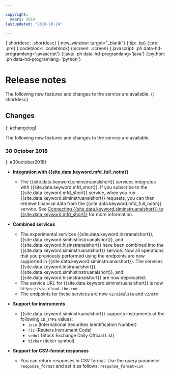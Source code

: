 ```yaml
---

copyright:
  years: 2018
lastupdated: "2018-10-24"

---
```


{:shortdesc: .shortdesc}
{:new_window: target="_blank"}
{:tip: .tip}
{:pre: .pre}
{:codeblock: .codeblock}
{:screen: .screen}
{:javascript: .ph data-hd-programlang='javascript'}
{:java: .ph data-hd-programlang='java'}
{:python: .ph data-hd-programlang='python'}

<!-- Link definitions -->

<!-- based on https://github.ibm.com/Bluemix-Docs/visual-recognition/blob/staging/release-notes.md -->


# Release notes

The following new features and changes to the service are available.
{: shortdesc}

<!--
## Beta features
{: #beta}

{{site.data.keyword.IBM_notm}} releases services, features, and language support for your evaluation that are classified as beta. These features might be unstable, might change frequently, and might be discontinued with short notice. Beta features also might not provide the same level of performance or compatibility that generally available features provide and are not intended for use in a production environment. Beta features are supported only on [developerWorks Answers ![External link icon](../../icons/launch-glyph.svg "External link icon")](https://developer.ibm.com/answers/topics/visual-recognition.html){: new_window}.
-->

## Changes
{: #changelog}

The following new features and changes to the service are available.

### 30 October 2018
{: #30october2018}

- **Integration with {{site.data.keyword.mfd_full_notm}}** 
    - The {{site.data.keyword.siminstruanalshort}} services integrates with {{site.data.keyword.mfd_short}}. 
      If you subscribe to the {{site.data.keyword.mfd_short}} service, when you run {{site.data.keyword.siminstruanalshort}} requests, you can then retrieve financial data from the {{site.data.keyword.mfd_full_notm}} service.
      See [Connecting {{site.data.keyword.siminstruanalshort}} to {{site.data.keyword.mfd_short}}](/docs/services/SimulatedInstrumentAnalytics/authorization.html) for more information.


- **Combined services**
    - The experimental services {{site.data.keyword.instranalshort}}, {{site.data.keyword.simhistinstruanalshort}}, and {{site.data.keyword.hisinstranalshort}} have been combined into the {{site.data.keyword.siminstruanalshort}} service. Now all operations that you previously performed using the endpoints are now supported in {{site.data.keyword.siminstruanalshort}}. The services {{site.data.keyword.instranalshort}}, {{site.data.keyword.simhistinstruanalshort}}, and {{site.data.keyword.hisinstranalshort}} are now deprecated.
    - The service URL for {{site.data.keyword.siminstruanalshort}} is now ```https://sia.cloud.ibm.com```
    - The endpoints for these services are now ```v2/simulate``` and ```v2/mtm```

- **Support for instruments**
    - {{site.data.keyword.siminstruanalshort}} supports instruments of the following `ID_TYPE` values:
        -  ```isin``` (International Securities Identification Number)
        -  ```ric``` (Reuters Instrument Code)
        -  ```sedol``` (Stock Exchange Daily Official List)
        -  ```ticker``` (ticker symbol)

- **Support for CSV-format responses**
    - You can return responses in CSV format. Use the query parameter ```response_format``` and set it as follows: ```response_format=CSV```
